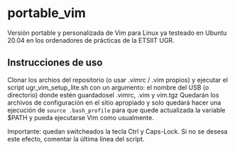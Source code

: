 # portable_vim
Versión portable y personalizada de Vim para Linux ya testeado en Ubuntu 20.04 en los ordenadores de prácticas de la ETSIIT UGR.

## Instrucciones de uso
Clonar los archios del repositorio (o usar .vimrc / .vim propios) y ejecutar el script ugr_vim_setup_lite.sh con un argumento: el nombre del USB (o directorio) donde estén guardadosel .vimrc, .vim y vim.tgz
Quedarán los archivos de configuración en el sitio apropiado y solo quedará hacer una ejecución de `source .bash_profile` para que quede actualizada la variable
$PATH y pueda ejecutarse Vim como usualmente. 

Importante: quedan switcheados la tecla Ctrl y Caps-Lock. Si no se desesa este efecto, comentar la última línea del script.
